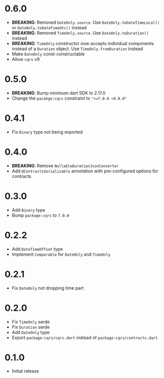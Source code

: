 # 0.6.0

- **BREAKING**: Removed `DateOnly.source`. Use `DateOnly.toDateTimeLocal()` or `DateOnly.toDateTimeUtc()` instead
- **BREAKING**: Removed `TimeOnly.source`. Use `DateOnly.toDuration()` instead
- **BREAKING**: `TimeOnly` constructor now accepts individual components instead of a `Duration` object. Use `TimeOnly.fromDuration` instead
- Make `DateOnly` const-constructable
- Allow `cqrs` v9

# 0.5.0

- **BREAKING**: Bump minimum dart SDK to 2.17.0
- Change the `pacakge:cqrs` constraint to `">=7.0.0 <9.0.0"`

# 0.4.1

- Fix `Binary` type not being exported

# 0.4.0

- **BREAKING**: Remove `NullableDurationJsonConverter`
- Add `@ContractsSerializable` annotation with pre-configured options for contracts

# 0.3.0

- Add `Binary` type
- Bump `package:cqrs` to `7.0.0`

# 0.2.2

- Add `DateTimeOffset` type
- Implement `Comparable` for `DateOnly` and `TimeOnly`

# 0.2.1

- Fix `DateOnly` not dropping time part

# 0.2.0

- Fix `TimeOnly` serde
- Fix `Duration` serde
- Add `DateOnly` type
- Export `package:cqrs/cqrs.dart` instead of `package:cqrs/contracts.dart`

# 0.1.0

- Initial release
